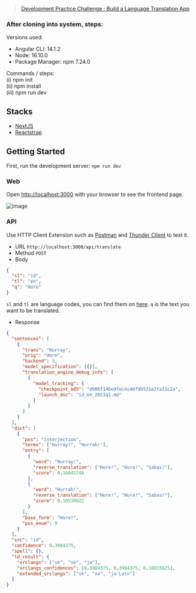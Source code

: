 > [Development Practice Challenge : Build a Language Translation App](https://www.topcoder.com/challenges/030bdfc4-37d1-4b71-80a4-cbc6173a7a06)

### After cloning into system, steps:

Versions used:

- Angular CLI: 14.1.2
- Node: 16.10.0
- Package Manager: npm 7.24.0


Commands / steps: <br>
(i) npm init<br>
(ii) npm install<br>
(iii) npm run dev<br>

## Stacks

- [NextJS](https://nextjs.org/)
- [Reactstrap](https://reactstrap.github.io/)

## Getting Started

First, run the development server: `npm run dev`

### Web

Open [http://localhost:3000](http://localhost:3000) with your browser to see the frontend page.

![image](https://user-images.githubusercontent.com/13632885/143838892-0ba8052d-2896-487c-9762-1dbe5e1a53dd.png)

### API

Use HTTP Client Extension such as [Postman](https://www.postman.com) and [Thunder Client](https://www.thunderclient.io) to test it.

- URL `http://localhost:3000/api/translate`
- Method `POST`
- Body

```json
{
  "sl": "id",
  "tl": "en",
  "q": "Hore"
}
```

`sl` and `tl` are language codes, you can find them on [here](https://developers.google.com/admin-sdk/directory/v1/languages).
`q` is the text you want to be translated.

- Response

```json
{
  "sentences": [
    {
      "trans": "Hurray",
      "orig": "Hore",
      "backend": 3,
      "model_specification": [{}],
      "translation_engine_debug_info": [
        {
          "model_tracking": {
            "checkpoint_md5": "d906f146e9fec4c46f9b531e2fa31c2a",
            "launch_doc": "id_en_2021q1.md"
          }
        }
      ]
    }
  ],
  "dict": [
    {
      "pos": "interjection",
      "terms": ["Hurray!", "Hurrah!"],
      "entry": [
        {
          "word": "Hurray!",
          "reverse_translation": ["Hore!", "Hura!", "Sabas!"],
          "score": 0.16842748
        },
        {
          "word": "Hurrah!",
          "reverse_translation": ["Hore!", "Hura!", "Sabas!"],
          "score": 0.10539922
        }
      ],
      "base_form": "Hore!",
      "pos_enum": 9
    }
  ],
  "src": "id",
  "confidence": 0.3984375,
  "spell": {},
  "ld_result": {
    "srclangs": ["sk", "so", "ja"],
    "srclangs_confidences": [0.3984375, 0.3984375, 0.16015625],
    "extended_srclangs": ["sk", "so", "ja-Latn"]
  }
}
```
